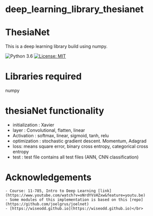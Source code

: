 # deep_learning_library_thesianet


 # ThesiaNet #
 This is a deep learning library build using numpy.

 ![Python 3.6](https://img.shields.io/badge/python-3.7-green.svg)
 [![License: MIT](https://img.shields.io/badge/License-MIT-green.svg)](https://opensource.org/licenses/MIT)


 # Libraries required
 numpy

 # thesiaNet functionality 
   - initialization : Xavier 
   - layer : Convolutional, flatten, linear
   - Activation : softmax, linear, sigmoid, tanh, relu
   - optimization : stochastic gradient descent. Momentum, Adagrad
   - loss: means square error, binary cross entropy, categorical cross entropy
   - test : test file contains all test files (ANN, CNN classification)



 # Acknowledgements 
    - Course: 11-785, Intro to Deep Learning [link](https://www.youtube.com/watch?v=oNrdYVsHZxw&feature=youtu.be)
    - Some modules of this implementation is based on this [repo](https://github.com/joelgrus/joelnet)
    - [https://wiseodd.github.io](https://wiseodd.github.io)</br>
